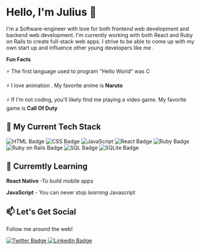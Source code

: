 




# Hello, I'm Julius 👋

<!--
**wandera7/wandera7** is a ✨ _special_ ✨ repository because its `README.md` (this file) appears on your GitHub profile.

Here are some ideas to get you started:

- 🔭 I’m currently working on ...
- 🌱 I’m currently learning ...
- 👯 I’m looking to collaborate on ...
- 🤔 I’m looking for help with ...
- 💬 Ask me about ...
- 📫 How to reach me: ...
- 😄 Pronouns: ...
- ⚡ Fun fact: ...
-->
I'm a Software-engineer with love for both frontend web development and backend web development. I'm currently working with both React and Ruby on Rails to create full-stack web apps. I strive to be able to come up with my own start up and influence other young developers like me .

**Fun Facts**

⚡ The first language used to program "Hello World" was C

⚡ I love animation . My favorite anime is **Naruto**

⚡ If I'm not coding, you'll likely find me playing a video game. My favorite game is **Call Of Duty**

## 🔭 My Current Tech Stack
![HTML Badge](https://img.shields.io/badge/HTML5-E34F26?style=for-the-badge&logo=html5&logoColor=white)
![CSS Badge](https://img.shields.io/badge/CSS3-1572B6?style=for-the-badge&logo=css3&logoColor=white)
![JavaScript](https://img.shields.io/badge/JavaScript-323330?style=for-the-badge&logo=javascript&logoColor=F7DF1E)
![React Badge](https://img.shields.io/badge/React-20232A?style=for-the-badge&logo=react&logoColor=61DAFB)
![Ruby Badge](https://img.shields.io/badge/Ruby-CC342D?style=for-the-badge&logo=ruby&logoColor=white)
![Ruby on Rails Badge](https://img.shields.io/badge/Ruby_on_Rails-CC0000?style=for-the-badge&logo=ruby-on-rails&logoColor=white)
![SQL Badge](https://img.shields.io/badge/MySQL-00000F?style=for-the-badge&logo=mysql&logoColor=white)
![SQLite Badge](https://img.shields.io/badge/SQLite-07405E?style=for-the-badge&logo=sqlite&logoColor=white)

## 🌱 Curremtly Learning
**React Native** -To build mobile apps

**JavaScript** - You can never stop *learning* Javascript

## 📫 Let's Get Social
Follow me around the web!

<a href="https://twitter.com/Ghostkejr">
   <img
   src="https://img.shields.io/badge/Twitter-1DA1F2?style=for-the-badge&logo=twitter&logoColor=white"
   alt="Twitter Badge"
   >
</a>
<a href="https://www.linkedin.com/in/julius-wandera-84ba80213/">
   <img
   src="https://img.shields.io/badge/LinkedIn-0077B5?style=for-the-badge&logo=linkedin&logoColor=white"
   alt="LinkedIn Badge"
   >
</a>
